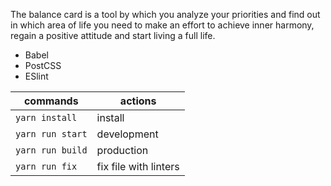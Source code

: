 The balance card is a tool by which you analyze your priorities and find out in which area of life you need to make an effort to achieve inner harmony, regain a positive attitude and start living a full life.

- Babel
- PostCSS
- ESlint

| commands        | actions                |
|-----------------|------------------------|
|`yarn install`   | install                |
|`yarn run start` | development            |  
|`yarn run build` | production             |
|`yarn run fix`   | fix file with linters  |
